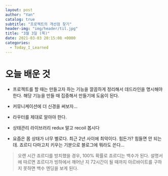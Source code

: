 ```yaml
---
layout: post
author: "Yan"
catalog: true
subtitle: "프로젝트의 개선점 찾기"
header-img: "img/header/til.jpg"
title: "3월 3일 (목)"
date: 2021-03-03 20:15:08 +0000
categories:
  - Today_I_Learned
---
```


# 오늘 배운 것

- 프로젝트를 할 때는 만들고자 하는 기능을 깔끔하게 정리해서 데드라인을 명시해야한다. 해당 기능을 만들 때 집중해서 만들기에 도움이 된다.

- 커뮤니케이션에 더 신경을 써보자...

- 라우터를 제대로 알아야 한다.

- 상태관리 라이브러리 redux 말고 recoil 봅시다

- 요즘은 몸 상태가 너무 별로다. 최근 2년 사이에 최악이다. 힘든가? 힘들면 안 되는데. 죠르디 다마고치 키우는 기분으로 블로그에 뭐라도 쓴다...

> 오랜 시간 죠르디를 방치했을 경우, 100% 확률로 죠르디는 백수가 된다. 설명서에 따르면 죠르디가 빙하에서 깨어난 지 72시간이 될 때까지 아르바이트를 구하지 못하면 백수 엔딩을 보게 된다.
